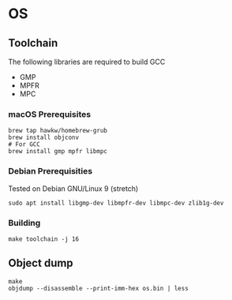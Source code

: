 # OS

## Toolchain

The following libraries are required to build GCC

- GMP
- MPFR
- MPC


### macOS Prerequisites

```
brew tap hawkw/homebrew-grub
brew install objconv
# For GCC
brew install gmp mpfr libmpc
```

### Debian Prerequisities

Tested on Debian GNU/Linux 9 (stretch)

```
sudo apt install libgmp-dev libmpfr-dev libmpc-dev zlib1g-dev
```

### Building

```
make toolchain -j 16
```

## Object dump

```
make
objdump --disassemble --print-imm-hex os.bin | less
```
